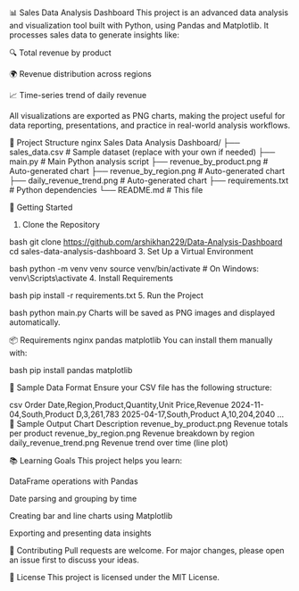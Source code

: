 📊 Sales Data Analysis Dashboard
This project is an advanced data analysis and visualization tool built with Python, using Pandas and Matplotlib. It processes sales data to generate insights like:

🔍 Total revenue by product

🌍 Revenue distribution across regions

📈 Time-series trend of daily revenue

All visualizations are exported as PNG charts, making the project useful for data reporting, presentations, and practice in real-world analysis workflows.

📁 Project Structure
nginx
Sales Data Analysis Dashboard/
├── sales_data.csv             # Sample dataset (replace with your own if needed)
├── main.py                    # Main Python analysis script
├── revenue_by_product.png     # Auto-generated chart
├── revenue_by_region.png      # Auto-generated chart
├── daily_revenue_trend.png    # Auto-generated chart
├── requirements.txt           # Python dependencies
└── README.md                  # This file


🚀 Getting Started
1. Clone the Repository
   
bash
git clone https://github.com/arshikhan229/Data-Analysis-Dashboard
cd sales-data-analysis-dashboard
3. Set Up a Virtual Environment

bash
python -m venv venv
source venv/bin/activate       # On Windows: venv\Scripts\activate
4. Install Requirements

bash
pip install -r requirements.txt
5. Run the Project

bash
python main.py
Charts will be saved as PNG images and displayed automatically.


📦 Requirements
nginx
pandas
matplotlib
You can install them manually with:

bash
pip install pandas matplotlib

🧪 Sample Data Format
Ensure your CSV file has the following structure:

csv
Order Date,Region,Product,Quantity,Unit Price,Revenue
2024-11-04,South,Product D,3,261,783
2025-04-17,South,Product A,10,204,2040
...
📸 Sample Output
Chart	Description
revenue_by_product.png	Revenue totals per product
revenue_by_region.png	Revenue breakdown by region
daily_revenue_trend.png	Revenue trend over time (line plot)

📚 Learning Goals
This project helps you learn:

DataFrame operations with Pandas

Date parsing and grouping by time

Creating bar and line charts using Matplotlib

Exporting and presenting data insights

🤝 Contributing
Pull requests are welcome. For major changes, please open an issue first to discuss your ideas.

📝 License
This project is licensed under the MIT License.
